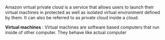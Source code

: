 Amazon virtual private cloud is a service that allows users to launch their virtual machines in protected as well as isolated virtual environment defined by them. 
It can also be referred to as private cloud inside a cloud. 

**Virtual machines** : Virtual machines are software based computers that run inside of other computer. They behave like actual computer
